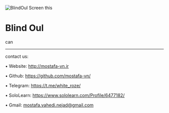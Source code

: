 ![BlindOul Screen](https://i.ibb.co/9vNRfgr/Screenshot-from-2019-02-22-16-15-57.png)
this
# Blind Oul
 can





____________________________________________________________________
contact us:

  • Website: http://mostafa-vn.ir
  
  • Github: https://github.com/mostafa-vn/
  
  • Telegram: https://t.me/white_roze/
 
  • SoloLearn: https://www.sololearn.com/Profile/6477182/
 
  • Gmail: mostafa.vahedi.nejad@gmail.com
